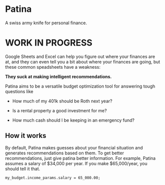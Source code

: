 # Patina
A swiss army knife for personal finance.

# WORK IN PROGRESS

Google Sheets and Excel can help you figure out where your finances are at, and they can even tell you a bit about where your finances are going, but these common speadsheets have a weakness:

**They suck at making intelligent recommendations.**

Patina aims to be a versatile budget optimization tool for answering tough questions like

* How much of my 401k should be Roth next year?

* Is a rental property a good investment for me? 

* How much cash should I be keeping in an emergency fund?

## How it works

By default, Patina makes guesses about your financial situation and generates recommendations based on them. To get better recommendations, just give patina better information. For example, Patina assumes a salary of $34,000 per year. If you make $65,000/year, you should tell it that.

```
my_budget.income_params.salary = 65_000.00;
```
